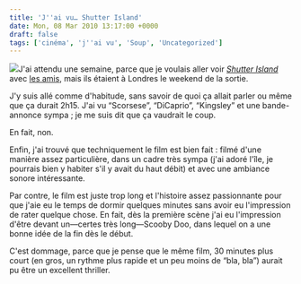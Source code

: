 ```yaml
---
title: 'J''ai vu… Shutter Island'
date: Mon, 08 Mar 2010 13:17:00 +0000
draft: false
tags: ['cinéma', 'j''ai vu', 'Soup', 'Uncategorized']
---
```


[![](https://65.media.tumblr.com/tumblr_kyyruiijZR1qz9g4x.jpg)](http://www.allocine.fr/film/fichefilm_gen_cfilm=132039.html)J'ai attendu une semaine, parce que je voulais aller voir _[Shutter Island](http://www.allocine.fr/film/fichefilm_gen_cfilm=132039.html)_ avec [les amis](http://www.h2-blog.com/), mais ils étaient à Londres le weekend de la sortie.

J'y suis allé comme d'habitude, sans savoir de quoi ça allait parler ou même que ça durait 2h15. J'ai vu “Scorsese”, “DiCaprio”, “Kingsley” et une bande-annonce sympa ; je me suis dit que ça vaudrait le coup.

En fait, non.

Enfin, j'ai trouvé que techniquement le film est bien fait : filmé d'une manière assez particulière, dans un cadre très sympa (j'ai adoré l'île, je pourrais bien y habiter s'il y avait du haut débit) et avec une ambiance sonore intéressante.

Par contre, le film est juste trop long et l'histoire assez passionnante pour que j'aie eu le temps de dormir quelques minutes sans avoir eu l'impression de rater quelque chose. En fait, dès la première scène j'ai eu l'impression d'être devant un—certes très long—Scooby Doo, dans lequel on a une bonne idée de la fin dès le début.

C'est dommage, parce que je pense que le même film, 30 minutes plus court (en gros, un rythme plus rapide et un peu moins de “bla, bla”) aurait pu être un excellent thriller.